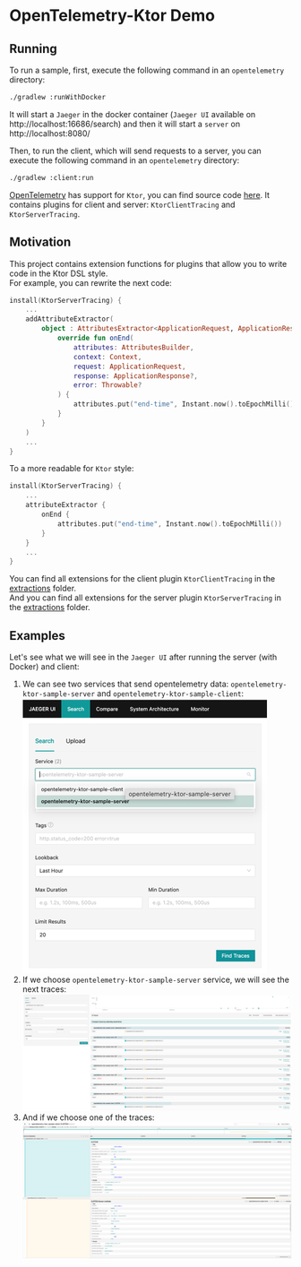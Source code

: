 # OpenTelemetry-Ktor Demo

## Running
To run a sample, first, execute the following command in an `opentelemetry` directory:
```bash
./gradlew :runWithDocker
```
It will start a `Jaeger` in the docker container (`Jaeger UI` available on http://localhost:16686/search) and
then it will start a `server` on http://localhost:8080/

Then, to run the client, which will send requests to a server, you can execute the following command in an `opentelemetry` directory:
```bash
./gradlew :client:run
```

[OpenTelemetry](https://opentelemetry.io/) has support for `Ktor`, you can find source code [here](https://github.com/open-telemetry/opentelemetry-java-instrumentation/tree/main/instrumentation/ktor).
It contains plugins for client and server: `KtorClientTracing` and `KtorServerTracing`.

## Motivation
This project contains extension functions for plugins that allow you to write code in the Ktor DSL style. \
For example, you can rewrite the next code:
```kotlin
install(KtorServerTracing) {
    ...
    addAttributeExtractor(
        object : AttributesExtractor<ApplicationRequest, ApplicationResponse> {
            override fun onEnd(
                attributes: AttributesBuilder,
                context: Context,
                request: ApplicationRequest,
                response: ApplicationResponse?,
                error: Throwable?
            ) {
                attributes.put("end-time", Instant.now().toEpochMilli())
            }
        }
    )
    ...
}
```
To a more readable for `Ktor` style:
```kotlin
install(KtorServerTracing) {
    ...
    attributeExtractor {
        onEnd {
            attributes.put("end-time", Instant.now().toEpochMilli())
        }
    }    
    ...
}
```
You can find all extensions for the client plugin `KtorClientTracing` in the [extractions](./client/src/main/kotlin/opentelemetry/ktor/example/plugins/opentelemetry/extractions/) folder. \
And you can find all extensions for the server plugin `KtorServerTracing` in the [extractions](./server/src/main/kotlin/opentelemetry/ktor/example/plugins/opentelemetry/extractions/) folder.

## Examples
Let's see what we will see in the `Jaeger UI` after running the server (with Docker) and client:
1. We can see two services that send opentelemetry data: `opentelemetry-ktor-sample-server` and `opentelemetry-ktor-sample-client`:
   ![img.png](images/1.png)
2. If we choose `opentelemetry-ktor-sample-server` service, we will see the next traces:
   ![img.png](images/2.png)
3. And if we choose one of the traces:
   ![img.png](images/3.png)
